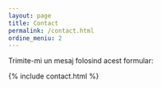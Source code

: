 ```yaml
---
layout: page
title: Contact
permalink: /contact.html
ordine_meniu: 2
---
```


Trimite-mi un mesaj folosind acest formular:

{% include contact.html %}


<!-- You can find the source code for the Jekyll new theme at:
{% include icon-github.html username="jglovier" %} /
[jekyll-new](https://github.com/jglovier/jekyll-new)

You can find the source code for Jekyll at
{% include icon-github.html username="jekyll" %} /
[jekyll](https://github.com/jekyll/jekyll) -->